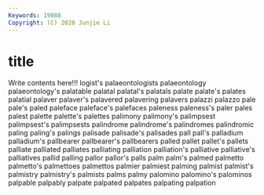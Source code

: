 ```yaml
---
Keywords: 19088
Copyright: (C) 2020 Junjie Li
---
```


# title

Write contents here!!!
logist's 
palaeontologists 
palaeontology 
palaeontology's 
palatable 
palatal 
palatal's
palatals 
palate 
palate's 
palates 
palatial 
palaver 
palaver's 
palavered 
palavering 
palavers
palazzi 
palazzo 
pale 
pale's 
paled 
paleface 
paleface's 
palefaces 
paleness 
paleness's
paler 
pales 
palest 
palette 
palette's 
palettes 
palimony 
palimony's 
palimpsest 
palimpsest's
palimpsests 
palindrome 
palindrome's 
palindromes 
palindromic 
paling 
paling's 
palings 
palisade 
palisade's
palisades 
pall 
pall's 
palladium 
palladium's 
pallbearer 
pallbearer's 
pallbearers 
palled 
pallet
pallet's 
pallets 
palliate 
palliated 
palliates 
palliating 
palliation 
palliation's 
palliative 
palliative's
palliatives 
pallid 
palling 
pallor 
pallor's 
palls 
palm 
palm's 
palmed 
palmetto
palmetto's 
palmettoes 
palmettos 
palmier 
palmiest 
palming 
palmist 
palmist's 
palmistry 
palmistry's
palmists 
palms 
palmy 
palomino 
palomino's 
palominos 
palpable 
palpably 
palpate 
palpated
palpates 
palpating 
palpation 
